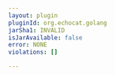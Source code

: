```yaml
---
layout: plugin
pluginId: org.echocat.golang
jarSha1: INVALID
isJarAvailable: false
error: NONE
violations: []

---
```


